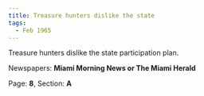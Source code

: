 ```yaml
---  
title: Treasure hunters dislike the state  
tags:  
  - Feb 1965  
---  
```

  
Treasure hunters dislike the state participation plan.  
  
Newspapers: **Miami Morning News or The Miami Herald**  
  
Page: **8**, Section: **A** 
